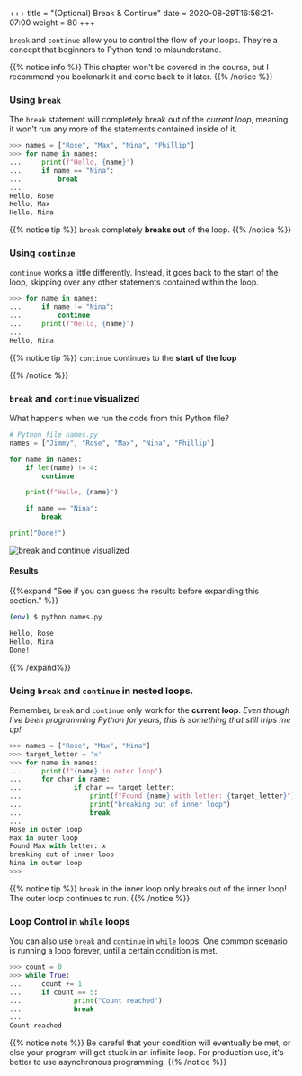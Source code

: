
+++
title = "(Optional) Break & Continue"
date = 2020-08-29T16:56:21-07:00
weight = 80
+++


`break` and `continue` allow you to control the flow of your loops. They're a concept that beginners to Python tend to misunderstand.

{{% notice info %}}
This chapter won't be covered in the course, but I recommend you bookmark it and come back to it later.
{{% /notice %}}

### Using `break`

The `break` statement will completely break out of the *current loop*, meaning it won't run any more of the statements contained inside of it.


```python
>>> names = ["Rose", "Max", "Nina", "Phillip"]
>>> for name in names:
...     print(f"Hello, {name}")
...     if name == "Nina":
...         break
...
Hello, Rose
Hello, Max
Hello, Nina
```

{{% notice tip %}}
`break` completely **breaks out** of the loop.
{{% /notice %}}

### Using `continue`

`continue` works a little differently. Instead, it goes back to the start of the loop, skipping over any other statements contained within the loop.

```python
>>> for name in names:
...     if name != "Nina":
...         continue
...     print(f"Hello, {name}")
...
Hello, Nina
```

{{% notice tip %}}
`continue` continues to the **start of the loop**

{{% /notice %}}


### `break` and `continue` visualized

What happens when we run the code from this Python file?

```python
# Python file names.py
names = ["Jimmy", "Rose", "Max", "Nina", "Phillip"]

for name in names:
    if len(name) != 4:
        continue

    print(f"Hello, {name}")

    if name == "Nina":
        break

print("Done!")
```

![break and continue visualized](/images/break-continue.png?classes=shadow,border)

#### Results

{{%expand "See if you can guess the results before expanding this section." %}}
```bash
(env) $ python names.py

Hello, Rose
Hello, Nina
Done!
```
{{% /expand%}}

### Using `break` and `continue` in nested loops.

Remember, `break` and `continue` only work for the **current loop**. *Even though I've been programming Python for years, this is something that still trips me up!*

```python
>>> names = ["Rose", "Max", "Nina"]
>>> target_letter = 'x'
>>> for name in names:
...     print(f"{name} in outer loop")
...     for char in name:
...             if char == target_letter:
...                 print(f"Found {name} with letter: {target_letter}")
...                 print("breaking out of inner loop")
...                 break
...
Rose in outer loop
Max in outer loop
Found Max with letter: x
breaking out of inner loop
Nina in outer loop
>>>
```

{{% notice tip %}}
`break` in the inner loop only breaks out of the inner loop! The outer loop continues to run.
{{% /notice %}}


### Loop Control in `while` loops

You can also use `break` and `continue` in `while` loops. One common scenario is running a loop forever, until a certain condition is met.

```python
>>> count = 0 
>>> while True:
...     count += 1
...     if count == 5:
...             print("Count reached")
...             break
...
Count reached
```

{{% notice note %}}
Be careful that your condition will eventually be met, or else your program will get stuck in an infinite loop. For production use, it's better to use asynchronous programming.
{{% /notice %}}

